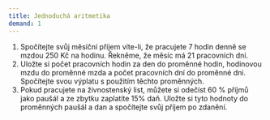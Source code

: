 ```yaml
---
title: Jednoduchá aritmetika
demand: 1
---
```


1. Spočítejte svůj měsíční příjem víte-li, že pracujete 7 hodin denně se mzdou 250 Kč na hodinu. Řekněme, že měsíc má 21 pracovních dní.
1. Uložte si počet pracovních hodin za den do proměnné hodin, hodinovou mzdu do proměnné mzda a počet pracovních dní do proměnné dni. Spočítejte svou výplatu s použitím těchto proměnných.
1. Pokud pracujete na živnostenský list, můžete si odečíst 60 % příjmů jako paušál a ze zbytku zaplatíte 15% daň. Uložte si tyto hodnoty do proměnných paušál a dan a spočítejte svůj příjem po zdanění.